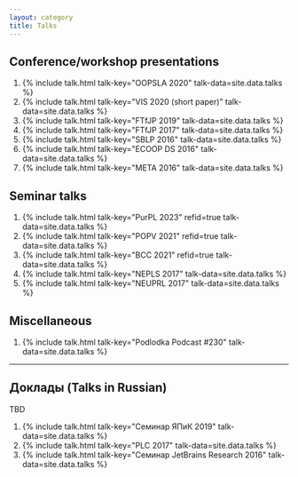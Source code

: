 ```yaml
---
layout: category
title: Talks
---
```


## Conference/workshop presentations

1. {% include talk.html talk-key="OOPSLA 2020" talk-data=site.data.talks %}
1. {% include talk.html talk-key="VIS 2020 (short paper)" talk-data=site.data.talks %}
1. {% include talk.html talk-key="FTfJP 2019" talk-data=site.data.talks %}
1. {% include talk.html talk-key="FTfJP 2017" talk-data=site.data.talks %}
1. {% include talk.html talk-key="SBLP 2016" talk-data=site.data.talks %}
1. {% include talk.html talk-key="ECOOP DS 2016" talk-data=site.data.talks %}
1. {% include talk.html talk-key="META 2016" talk-data=site.data.talks %}

## Seminar talks

1. {% include talk.html talk-key="PurPL 2023" refid=true talk-data=site.data.talks %}
1. {% include talk.html talk-key="POPV 2021" refid=true talk-data=site.data.talks %}
1. {% include talk.html talk-key="BCC 2021" refid=true talk-data=site.data.talks %}
1. {% include talk.html talk-key="NEPLS 2017" talk-data=site.data.talks %}
1. {% include talk.html talk-key="NEUPRL 2017" talk-data=site.data.talks %}

## Miscellaneous

1. {% include talk.html talk-key="Podlodka Podcast #230" talk-data=site.data.talks %}

---

## Доклады (Talks in Russian)

TBD

1. {% include talk.html talk-key="Семинар ЯПиК 2019" talk-data=site.data.talks %}
1. {% include talk.html talk-key="PLC 2017" talk-data=site.data.talks %}
1. {% include talk.html talk-key="Семинар JetBrains Research 2016" talk-data=site.data.talks %}